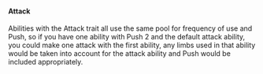#### Attack

Abilities with the Attack trait all use the same pool for frequency of use and Push, so if you have one ability with Push 2 and the default attack ability, you could make one attack with the first ability, any limbs used in that ability would be taken into account for the attack ability and Push would be included appropriately.